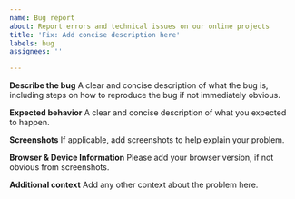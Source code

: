 ```yaml
---
name: Bug report
about: Report errors and technical issues on our online projects
title: 'Fix: Add concise description here'
labels: bug
assignees: ''

---
```


**Describe the bug**
A clear and concise description of what the bug is, including steps on how to reproduce the bug if not immediately obvious.

**Expected behavior**
A clear and concise description of what you expected to happen.

**Screenshots**
If applicable, add screenshots to help explain your problem.

**Browser & Device Information**
 Please add your browser version, if not obvious from screenshots.

**Additional context**
Add any other context about the problem here.
